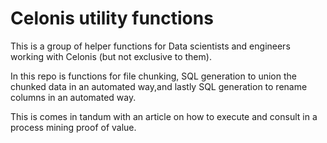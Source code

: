 # Celonis utility functions

This is a group of helper functions for Data scientists and engineers working with Celonis (but not exclusive to them). 

In this repo is functions for file chunking, SQL generation to union the chunked data in an automated way,and lastly SQL generation to rename columns in an automated way.

This is comes in tandum with an article on how to execute and consult in a process mining proof of value.

